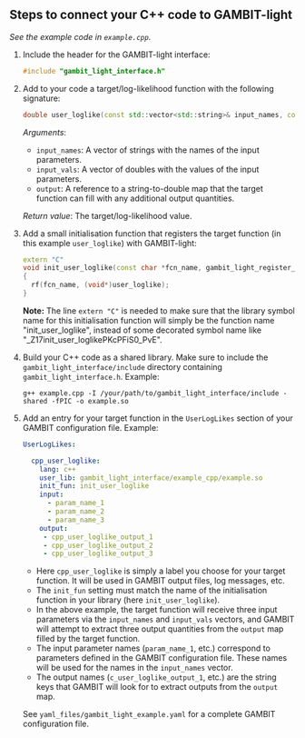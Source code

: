 ## Steps to connect your C++ code to GAMBIT-light

_See the example code in `example.cpp`._

1. Include the header for the GAMBIT-light interface:
   ```cpp
   #include "gambit_light_interface.h"
   ```

2. Add to your code a target/log-likelihood function with the following signature:
   ```cpp
   double user_loglike(const std::vector<std::string>& input_names, const std::vector<double>& input_vals, std::map<std::string,double>& output)
   ```
   _Arguments_:
   * `input_names`: A vector of strings with the names of the input parameters.
   * `input_vals`: A vector of doubles with the values of the input parameters.
   * `output`: A reference to a string-to-double map that the target function can fill with any additional output quantities.

   _Return value_: The target/log-likelihood value.


3. Add a small initialisation function that registers the target function (in this example `user_loglike`) with GAMBIT-light:
   ```cpp
   extern "C"
   void init_user_loglike(const char *fcn_name, gambit_light_register_loglike_fcn rf)
   {
     rf(fcn_name, (void*)user_loglike);
   }
   ```
   **Note:** The line `extern "C"` is needed to make sure that the library symbol name for this initialisation function will simply be the function name "init_user_loglike", instead of some decorated symbol name like "_Z17init_user_loglikePKcPFiS0_PvE".

4. Build your C++ code as a shared library. Make sure to include the `gambit_light_interface/include` directory containing `gambit_light_interface.h`. Example:
   ```
   g++ example.cpp -I /your/path/to/gambit_light_interface/include -shared -fPIC -o example.so
   ``` 

5. Add an entry for your target function in the `UserLogLikes` section of your GAMBIT configuration file. Example:
   ```yaml
   UserLogLikes:

     cpp_user_loglike:
       lang: c++
       user_lib: gambit_light_interface/example_cpp/example.so
       init_fun: init_user_loglike
       input:
         - param_name_1
         - param_name_2
         - param_name_3
       output:
        - cpp_user_loglike_output_1
        - cpp_user_loglike_output_2
        - cpp_user_loglike_output_3
   ```
   * Here `cpp_user_loglike` is simply a label you choose for your target function. It will be used in GAMBIT output files, log messages, etc. 
   * The `init_fun` setting must match the name of the initialisation function in your library (here `init_user_loglike`).
   * In the above example, the target function will receive three input parameters via the `input_names` and `input_vals` vectors, and GAMBIT will attempt to extract three output quantities from the `output` map filled by the target function.
   * The input parameter names (`param_name_1`, etc.) correspond to parameters defined in the GAMBIT configuration file. These names will be used for the names in the `input_names` vector.
   * The output names (`c_user_loglike_output_1`, etc.) are the string keys that GAMBIT will look for to extract outputs from the `output` map.

   See `yaml_files/gambit_light_example.yaml` for a complete GAMBIT configuration file.
   
